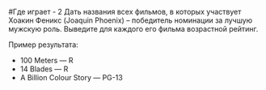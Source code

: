 #Где играет - 2
Дать названия всех фильмов, в которых участвует Хоакин Феникс (Joaquin Phoenix) 
– победитель номинации за лучшую мужскую роль. Выведите для каждого его фильма возрастной рейтинг.

Пример результата:

* 100 Meters — R
* 14 Blades — R
* A Billion Colour Story — PG-13
